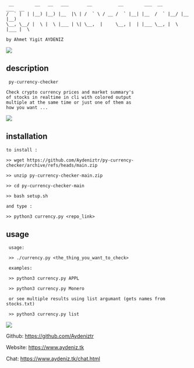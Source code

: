 ```
 __        __   __   ___       __          __        ___  __        ___  __  
/  ` |  | |__) |__) |__  |\ | /  ` \ / __ /  ` |__| |__  /  ` |__/ |__  |__) 
\__, \__/ |  \ |  \ |___ | \| \__,  |     \__, |  | |___ \__, |  \ |___ |  \ 
                                                                             
by Ahmet Yigit AYDENIZ

```

<img src='https://github.com/Aydeniztr/py-currency-checker/raw/main/225A4726-29FF-4A27-87B6-5445DE9A5557.jpeg'>

## description
```
 py-currency-checker

Check crypto currency prices and market summary's 
of stocks in realtime in cli with colored output
multiple at the same time or just one of them as 
how you want ...

```
<img src='https://github.com/Aydeniztr/py-currency-checker/raw/main/225A4726-29FF-4A27-87B6-5445DE9A5557.jpeg'>

## installation

```
to install :

>> wget https://github.com/Aydeniztr/py-currency-checker/archive/refs/heads/main.zip

>> unzip py-currency-checker-main.zip

>> cd py-currency-checker-main

>> bash setup.sh

and type :

>> python3 currency.py <repo_link>

```

## usage

```
 usage:
 
 >> ./currency.py <the_thing_you_want_to_check>
 
 examples:
 
 >> python3 currency.py APPL
 
 >> python3 currency.py Monero
 
 or see multiple results using list argumant (gets names from stocks.txt)
 
 >> python3 currency.py list

```

<img src='https://github.com/Aydeniztr/py-currency-checker/raw/main/3398E534-34BA-4B3D-99A8-CA20DA018E22.jpeg'>


  Github: https://github.com/Aydeniztr
  
  Website: https://www.aydeniz.tk 
  
  Chat: https://www.aydeniz.tk/chat.html 

 



